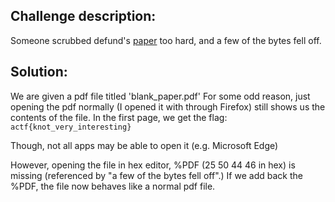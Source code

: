 ## Challenge description:
Someone scrubbed defund's [paper](https://github.com/TheEquus/angstromCTF2019-Writeups/blob/master/misc/blank_paper.pdf) too hard, and a few of the bytes fell off.

## Solution:

We are given a pdf file titled 'blank_paper.pdf'
For some odd reason, just opening the pdf normally (I opened it with through Firefox) still shows us the contents of the 
file. In the first page, we get the flag: `actf{knot_very_interesting}`

Though, not all apps may be able to open it (e.g. Microsoft Edge)

However, opening the file in hex editor, %PDF (25 50 44 46 in hex) is missing (referenced by "a few of the bytes fell off".)
If we add back the %PDF, the file now behaves like a normal pdf file.
